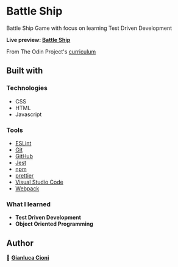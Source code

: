 # Battle Ship

Battle Ship Game with focus on learning Test Driven Development

**Live preview: [Battle Ship](https://gianlucacioni.github.io/BattleShip/)**

From The Odin Project's [curriculum](https://www.theodinproject.com/paths/full-stack-javascript/courses/javascript/lessons/battleship)

## Built with

### Technologies

- CSS
- HTML
- Javascript

### Tools

- [ESLint](https://eslint.org/)
- [Git](https://git-scm.com/)
- [GitHub](https://github.com/)
- [Jest](https://jestjs.io/)
- [npm](https://www.npmjs.com/)
- [prettier](https://prettier.io/)
- [Visual Studio Code](https://code.visualstudio.com/)
- [Webpack](https://webpack.js.org/)

### What I learned

- **Test Driven Development**
- **Object Oriented Programming**

## Author

👤 **[Gianluca Cioni](https://github.com/GianlucaCioni)**
